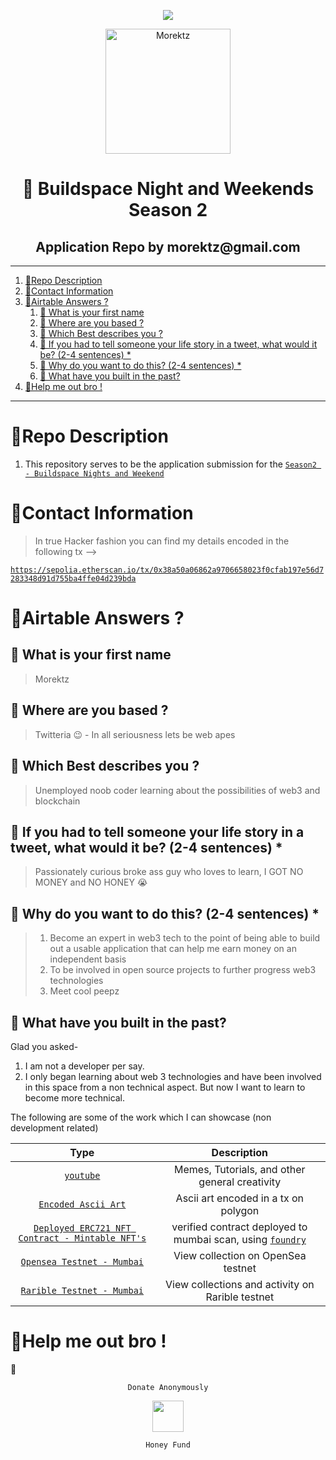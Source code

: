 <p align="center">
<a href="https://bit.ly/morektz"><img src="https://hits.seeyoufarm.com/api/count/incr/badge.svg?url=https%3A%2F%2Fgithub.com%2Fmorektz%2FBNW-S2-MOREKTZ-APPLICATION&count_bg=%23000000&title_bg=%23000000&icon=mailchimp.svg&icon_color=%2300FF25&title=hits&edge_flat=false"/ target="_blank"></a>
</p>


<p align="center"><a href="https://bit.ly/morektz" target="_blank">
  <img src=mktz.gif alt="Morektz" width="200"></a>
</p>


<h1 align="center">👋 Buildspace Night and Weekends Season 2</h1>
<h2 align="center"> Application Repo by morektz@gmail.com</h2>

----
1. [🐒Repo Description](#repo-description)
2. [🐒Contact Information](#contact-information)
3. [🐒Airtable Answers ?](#airtable-answers-)
   1. [🙈 What is your first name](#-what-is-your-first-name)
   2. [🙈 Where are you based ?](#-where-are-you-based-)
   3. [🙈 Which Best describes you ?](#-which-best-describes-you-)
   4. [🙈 If you had to tell someone your life story in a tweet, what would it be? (2-4 sentences) \*](#-if-you-had-to-tell-someone-your-life-story-in-a-tweet-what-would-it-be-2-4-sentences-)
   5. [🙈 Why do you want to do this? (2-4 sentences) \*](#-why-do-you-want-to-do-this-2-4-sentences-)
   6. [🙈 What have you built in the past?](#-what-have-you-built-in-the-past)
4. [🐒Help me out bro !](#help-me-out-bro-)
----

# 🐒Repo Description 

1. This repository serves to be the application submission for the [`Season2 - Buildspace Nights and Weekend`](https://buildspace.so/nights-and-weekends)

# 🐒Contact Information 

> In true Hacker fashion you can find my details encoded in the following tx -->

[`https://sepolia.etherscan.io/tx/0x38a50a06862a9706658023f0cfab197e56d7283348d91d755ba4ffe04d239bda`](https://sepolia.etherscan.io/tx/0x38a50a06862a9706658023f0cfab197e56d7283348d91d755ba4ffe04d239bda)

# 🐒Airtable Answers ?

## 🙈 What is your first name 

> Morektz

## 🙈 Where are you based ?

> Twitteria 😉 - In all seriousness lets be web apes 

## 🙈 Which Best describes you ?

> Unemployed noob coder learning about the possibilities of web3 and blockchain 

## 🙈 If you had to tell someone your life story in a tweet, what would it be? (2-4 sentences) *

> Passionately curious broke ass guy who loves to learn, 
> I GOT NO MONEY and NO HONEY 😭

## 🙈 Why do you want to do this? (2-4 sentences) *

> 1. Become an expert in web3 tech to the point of being able to build out a usable application that can help me earn money on an independent basis
> 2. To be involved in open source projects to further progress web3 technologies 
> 3. Meet cool peepz 

## 🙈 What have you built in the past? 

Glad you asked-
1. I am not a developer per say. 
2. I only began learning about web 3 technologies and have been involved in this space from a non technical aspect. But now I want to learn to become more technical. 

The following are some of the work which I can showcase (non development related)

Type | Description 
|:--:|:--:|
[`youtube`](https://youtube.com/@morektz) | Memes, Tutorials, and other general creativity 
[`Encoded Ascii Art`](https://mumbai.polygonscan.com/tx/0x8f4adf79ae4a505a7cc27b6d8c33c3106e56240750be9a070b88d3e95ad3dba5) | Ascii art encoded in a tx on polygon
[`Deployed ERC721 NFT Contract - Mintable NFT's`](https://mumbai.polygonscan.com/address/0xeb68cb48fee659cbdbdc0f147962a1863f913462) | verified contract deployed to mumbai scan, using [`foundry`](https://github.com/foundry-rs/foundry)
[`Opensea Testnet - Mumbai`](https://testnets.opensea.io/collection/morektz) | View collection on OpenSea testnet 
[`Rarible Testnet - Mumbai`](https://testnet.rarible.com/collection/polygon/0xeb68cb48fee659cbdbdc0f147962a1863f913462/items) | View collections and activity on Rarible testnet 

# 🐒Help me out bro !


👠 


<p align="center"><code>Donate Anonymously</code> </p>
<p align="center"> 
<a href="https://rentry.co/32csx" target="_blank">
<img src="https://edge.app/wp-content/uploads/2018/07/monero-symbol-1280.png" width="50"> </img>
</a>
</p>
<p align="center"><code>Honey Fund</code> </p>